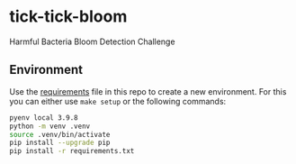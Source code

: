 # tick-tick-bloom
Harmful Bacteria Bloom Detection Challenge



## Environment

Use the [requirements](requirements.txt) file in this repo to create a new environment. For this you can either use `make setup` or the following commands:

```BASH
pyenv local 3.9.8
python -m venv .venv
source .venv/bin/activate
pip install --upgrade pip
pip install -r requirements.txt
```
